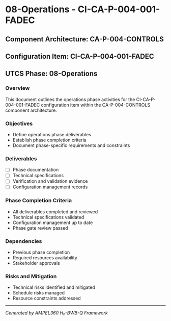 # 08-Operations - CI-CA-P-004-001-FADEC

## Component Architecture: CA-P-004-CONTROLS
## Configuration Item: CI-CA-P-004-001-FADEC
## UTCS Phase: 08-Operations

### Overview
This document outlines the operations phase activities for the CI-CA-P-004-001-FADEC configuration item within the CA-P-004-CONTROLS component architecture.

### Objectives
- Define operations phase deliverables
- Establish phase completion criteria
- Document phase-specific requirements and constraints

### Deliverables
- [ ] Phase documentation
- [ ] Technical specifications
- [ ] Verification and validation evidence
- [ ] Configuration management records

### Phase Completion Criteria
- All deliverables completed and reviewed
- Technical specifications validated
- Configuration management up to date
- Phase gate review passed

### Dependencies
- Previous phase completion
- Required resources availability
- Stakeholder approvals

### Risks and Mitigation
- Technical risks identified and mitigated
- Schedule risks managed
- Resource constraints addressed

---
*Generated by AMPEL360 H₂-BWB-Q Framework*
